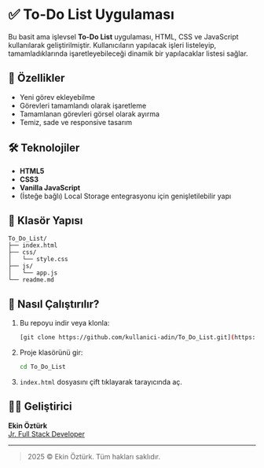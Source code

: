 # ✅ To-Do List Uygulaması

Bu basit ama işlevsel **To-Do List** uygulaması, HTML, CSS ve JavaScript kullanılarak geliştirilmiştir. Kullanıcıların yapılacak işleri listeleyip, tamamladıklarında işaretleyebileceği dinamik bir yapılacaklar listesi sağlar.

## 🚀 Özellikler

- Yeni görev ekleyebilme
- Görevleri tamamlandı olarak işaretleme
- Tamamlanan görevleri görsel olarak ayırma
- Temiz, sade ve responsive tasarım

## 🛠 Teknolojiler

- **HTML5**
- **CSS3**
- **Vanilla JavaScript**
- (İsteğe bağlı) Local Storage entegrasyonu için genişletilebilir yapı

## 📁 Klasör Yapısı

```
To_Do_List/
├── index.html
├── css/
│   └── style.css
├── js/
│   └── app.js
└── readme.md
```

## 🧪 Nasıl Çalıştırılır?

1. Bu repoyu indir veya klonla:
   ```bash
   [git clone https://github.com/kullanici-adin/To_Do_List.git](https://github.com/ekinnn35/To-Do-List)
   ```
2. Proje klasörünü gir:
   ```bash
   cd To_Do_List
   ```
3. `index.html` dosyasını çift tıklayarak tarayıcında aç.


## 👨‍💻 Geliştirici

**Ekin Öztürk**  
[Jr. Full Stack Developer](https://www.linkedin.com/in/ekin-%C3%B6zt%C3%BCrk-a06659249/)

---

> 2025 © Ekin Öztürk. Tüm hakları saklıdır.
